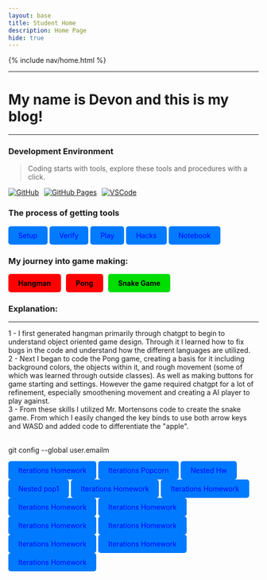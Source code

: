 ```yaml
---
layout: base
title: Student Home 
description: Home Page
hide: true
---
```


{% include nav/home.html %}

---

# My name is Devon and this is my blog!

---

### Development Environment

> Coding starts with tools, explore these tools and procedures with a click.

<div style="display: flex; flex-wrap: wrap; gap: 10px;">
    <a href="https://github.com/andrewg5/andrews-blog">
        <img src="https://img.shields.io/badge/GitHub-181717?style=for-the-badge&logo=github&logoColor=white" alt="GitHub">
    </a>
    <a href="https://andrewg5.github.io/andrews-blog/">
        <img src="https://img.shields.io/badge/GitHub%20Pages-327FC7?style=for-the-badge&logo=github&logoColor=white" alt="GitHub Pages">
    </a>
    <a href="https://vscode.dev/">
        <img src="https://img.shields.io/badge/VSCode-007ACC?style=for-the-badge&logo=visual-studio-code&logoColor=white" alt="VSCode">
    </a>
</div>

### The process of getting tools

<a href="https://nighthawkcoders.github.io/portfolio_2025/devops/tools/setup" style="display:inline-block; padding:10px 20px; color:blue; background-color:#007BFF; text-decoration:none; border-radius:5px;">Setup</a>
<a href="https://nighthawkcoders.github.io/portfolio_2025/devops/tools/verify" style="display:inline-block; padding:10px 20px; color:blue; background-color:#007BFF; text-decoration:none; border-radius:5px;">Verify</a>
<a href=" https://nighthawkcoders.github.io/portfolio_2025/devops/github/pages/play" style="display:inline-block; padding:10px 20px; color:blue; background-color:#007BFF; text-decoration:none; border-radius:5px;">Play</a>
<a href="https://nighthawkcoders.github.io/portfolio_2025/devops/hacks" style="display:inline-block; padding:10px 20px; color:blue; background-color:#007BFF; text-decoration:none; border-radius:5px;">Hacks</a>
<a href="https://dumbmist.github.io/Devons-Blog/devops/tools/verify" style="display:inline-block; padding:10px 20px; color:blue; background-color:#007BFF; text-decoration:none; border-radius:5px;">Notebook</a>

### My journey into game making:
<div style="display: flex; flex-wrap: wrap; gap: 10px;">
    <a href="{{site.baseurl}}/navigation/hangman" style="text-decoration: none;">
        <div style="background-color: #FF0000; color: black; padding: 10px 20px; border-radius: 5px; font-weight: bold;">
            Hangman
        </div>
    </a>
    <a href="{{site.baseurl}}/navigation/pong" style="text-decoration: none;">
        <div style="background-color: #FF0000; color: black; padding: 10px 20px; border-radius: 5px; font-weight: bold;">
            Pong
        </div>
    </a>
    <a href="{{site.baseurl}}/navigation/snake" style="text-decoration: none;">
        <div style="background-color: #00DD00; color: black; padding: 10px 20px; border-radius: 5px; font-weight: bold;">
            Snake Game
        </div>
    </a>
</div>

### Explanation: 
---
1 - I first generated hangman primarily through chatgpt to begin to understand object oriented game design. Through it I learned how to fix bugs in the code and understand how the different languages are utilized.
<br>
2 - Next I began to code the Pong game, creating a basis for it including background colors, the objects within it, and rough movement (some of which was learned through outside classes). As well as making buttons for game starting and settings. However the game required chatgpt for a lot of refinement, especially smoothening movement and creating a AI player to play against.
<br>
3 - From these skills I utilized Mr. Mortensons code to create the snake game. From which I easily changed the key binds to use both arrow keys and WASD and added code to differentiate the "apple".

<br>
git config --global user.emailm
<script
     src="https://utteranc.es/client.js"
        repo="Dumbmist/Devons-Blog"
        issue-term="title"
        label="blogpost-comment"
        theme="github-light"
        crossorigin="anonymous"
        async>
</script>

<a href="https://Dumbmist.github.io/Devons-Blog/_notebooks/Instances/iterations_hw" style="display:inline-block; padding:10px 20px; color:blue; background-color:#007BFF; text-decoration:none; border-radius:5px;">Iterations Homework</a>
<a href="https://Dumbmist.github.io/Devons-Blog/_notebooks/Instances/iterations_popcorn_hacks" style="display:inline-block; padding:10px 20px; color:blue; background-color:#007BFF; text-decoration:none; border-radius:5px;">Iterations Popcorn</a>
<a href="https://Dumbmist.github.io/Devons-Blog/_notebooks/Nested/hw" style="display:inline-block; padding:10px 20px; color:blue; background-color:#007BFF; text-decoration:none; border-radius:5px;">Nested Hw</a>
<a href="https://Dumbmist.github.io/Devons-Blog/_notebooks/Nested/pop1" style="display:inline-block; padding:10px 20px; color:blue; background-color:#007BFF; text-decoration:none; border-radius:5px;">Nested pop1</a>
<a href="https://Dumbmist.github.io/Devons-Blog/_notebooks/Nested/pop2" style="display:inline-block; padding:10px 20px; color:blue; background-color:#007BFF; text-decoration:none; border-radius:5px;">Iterations Homework</a>
<a href="https://Dumbmist.github.io/Devons-Blog/_notebooks/Instances/iterations_hw" style="display:inline-block; padding:10px 20px; color:blue; background-color:#007BFF; text-decoration:none; border-radius:5px;">Iterations Homework</a> 
<a href="https://Dumbmist.github.io/Devons-Blog/_notebooks/Instances/iterations_hw" style="display:inline-block; padding:10px 20px; color:blue; background-color:#007BFF; text-decoration:none; border-radius:5px;">Iterations Homework</a>
<a href="https://Dumbmist.github.io/Devons-Blog/_notebooks/Instances/iterations_hw" style="display:inline-block; padding:10px 20px; color:blue; background-color:#007BFF; text-decoration:none; border-radius:5px;">Iterations Homework</a>
<a href="https://Dumbmist.github.io/Devons-Blog/_notebooks/Instances/iterations_hw" style="display:inline-block; padding:10px 20px; color:blue; background-color:#007BFF; text-decoration:none; border-radius:5px;">Iterations Homework</a>
<a href="https://Dumbmist.github.io/Devons-Blog/_notebooks/Instances/iterations_hw" style="display:inline-block; padding:10px 20px; color:blue; background-color:#007BFF; text-decoration:none; border-radius:5px;">Iterations Homework</a>
<a href="https://Dumbmist.github.io/Devons-Blog/_notebooks/Instances/iterations_hw" style="display:inline-block; padding:10px 20px; color:blue; background-color:#007BFF; text-decoration:none; border-radius:5px;">Iterations Homework</a>
<a href="https://Dumbmist.github.io/Devons-Blog/_notebooks/Instances/iterations_hw" style="display:inline-block; padding:10px 20px; color:blue; background-color:#007BFF; text-decoration:none; border-radius:5px;">Iterations Homework</a>
<a href="https://Dumbmist.github.io/Devons-Blog/_notebooks/Instances/iterations_hw" style="display:inline-block; padding:10px 20px; color:blue; background-color:#007BFF; text-decoration:none; border-radius:5px;">Iterations Homework</a>
